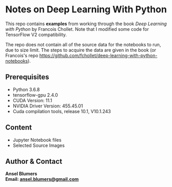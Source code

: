 # Notes on Deep Learning With Python

This repo contains **examples** from working through the book *Deep Learning with Python* by Francois Chollet. Note that I modified some code for TensorFlow V2 compatibility.

The repo does not contain all of the source data for the notebooks to run, due to size limit. The steps to acquire the data are given in the book (or Francois's repo https://github.com/fchollet/deep-learning-with-python-notebooks).


## Prerequisites
* Python 3.6.8
* tensorflow-gpu 2.4.0
* CUDA Version: 11.1
* NVIDIA Driver Version: 455.45.01
* Cuda compilation tools, release 10.1, V10.1.243


## Content
* Jupyter Notebook files
* Selected Source Images


## Author & Contact
**Ansel Blumers**\
**Email: ansel.blumers@gmail.com**
